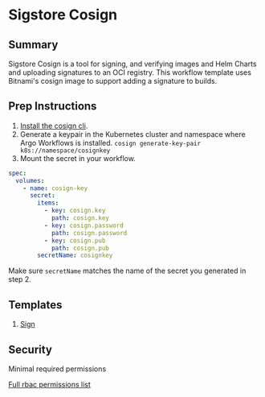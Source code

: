 
# Sigstore Cosign

## Summary

Sigstore Cosign is a tool for signing, and verifying images and Helm Charts and uploading signatures to an OCI registry. This workflow template uses Bitnami's cosign image to support adding a signature to builds. 

## Prep Instructions
1. [Install the cosign cli](https://docs.sigstore.dev/cosign/installation).
2. Generate a keypair in the Kubernetes cluster and namespace where Argo Workflows is installed. `cosign generate-key-pair k8s://namespace/cosignkey`
3. Mount the secret in your workflow. 
```yaml
spec:
  volumes:
    - name: cosign-key
      secret:
        items:
          - key: cosign.key
            path: cosign.key
          - key: cosign.password
            path: cosign.password
          - key: cosign.pub
            path: cosign.pub
        secretName: cosignkey
```
Make sure `secretName` matches the name of the secret you generated in step 2.

## Templates

1. [Sign](https://github.com/codefresh-io/argo-hub/blob/main/workflows/cosign/versions/0.0.1/docs/sign.md) 

## Security

Minimal required permissions

[Full rbac permissions list](https://github.com/codefresh-io/argo-hub/blob/main/workflows/cosign/versions/0.0.1/rbac.yaml)

